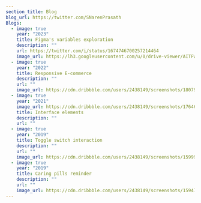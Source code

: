 ```yaml
---
section_title: Blog
blog_url: https://twitter.com/SNarenPrasath
Blogs:
  - image: true
    year: "2023"
    title: Figma's variables exploration
    description: ""
    url: https://twitter.com/i/status/1674746700257214464
    image_url: https://lh3.googleusercontent.com/u/0/drive-viewer/AITFw-xB1WPNNFNQ5Ba17-sxlp6gnBDopNF8UcZszzCEb81N5maRdiu9u23e0gvt_Z_CcSwjWN_y-g7EWQk1xtTNOUUtTt3PGw=w1920-h938
  - image: true
    year: "2022"
    title: Responsive E-commerce
    description: ""
    url: ""
    image_url: https://cdn.dribbble.com/users/2438149/screenshots/18079601/media/be79c50e27ce1566a4cda1c01fde69a8.gif
  - image: true
    year: "2021"
    image_url: https://cdn.dribbble.com/users/2438149/screenshots/17646018/media/d83cf4957393ae0ba09b858ce3153028.gif
    title: Interface elements
    description: ""
    url: ""
  - image: true
    year: "2019"
    title: Toggle switch interaction
    description: ""
    url: ""
    image_url: https://cdn.dribbble.com/users/2438149/screenshots/15999838/media/c590a14f6eebdc882f33f75d08a879d6.gif
  - image: true
    year: "2019"
    title: Caring pills reminder
    description: ""
    url: ""
    image_url: https://cdn.dribbble.com/users/2438149/screenshots/15947360/media/ad14984a2cc1bd68fe92dcab5a3d3a72.gif
---
```

